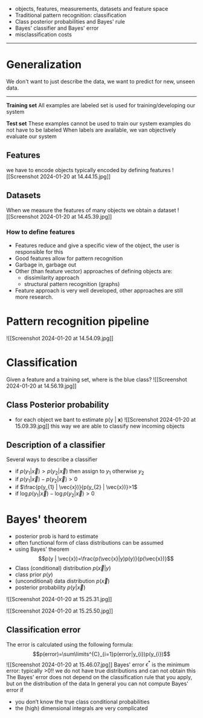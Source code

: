 - objects, features, measurements, datasets and feature space
- Traditional pattern recognition: classification
- Class posterior probabilities and Bayes' rule
- Bayes' classifier and Bayes' error
- misclassification costs
___
# Generalization
We don't want to just describe the data, we want to predict for new, unseen data. 
___
**Training set**
All examples are labeled 
set is used for training/developing our system

**Test set**
These examples cannot be used to train our system
examples do not have to be labeled
When labels are available, we van objectively evaluate our system

## Features
we have to encode objects
typically encoded by defining features
![[Screenshot 2024-01-20 at 14.44.15.jpg]]

## Datasets
When we measure the features of many objects we obtain a dataset
![[Screenshot 2024-01-20 at 14.45.39.jpg]]

### How to define features
- Features reduce and give a specific view of the object, the user is responsible for this
- Good features allow for pattern recognition
- Garbage in, garbage out
- Other (than feature vector) approaches of defining objects are: 
	- dissimilarity approach
	- structural pattern recognition (graphs)
- Feature approach is very well developed, other approaches are still more research.

# Pattern recognition pipeline
![[Screenshot 2024-01-20 at 14.54.09.jpg]]

# Classification
Given a feature and a training set, where is the blue class?
![[Screenshot 2024-01-20 at 14.56.19.jpg]]

## Class Posterior probability
- for each object we bant to estimate p(y | **x**)
![[Screenshot 2024-01-20 at 15.09.39.jpg]]
this way we are able to classify new incoming objects

## Description of a classifier
Several ways to describe a classifier
- if $p(y_{1} | \vec{x}) > p(y_{2} | \vec{x})$  then assign to $y_{1}$ otherwise $y_{2}$
- if $p(y_{1} | \vec{x})-p(y_{2} | \vec{x})>0$ 
- if $\frac{p(y_{1} | \vec{x})}{p(y_{2} | \vec{x})}>1$
- if $\log{p(y_{1} | \vec{x})}-\log{p(y_{2} | \vec{x})}>0$

# Bayes' theorem
- posterior prob is hard to estimate
- often functional form of class distributions can be assumed
- using Bayes' theorem $$p(y | \vec{x})=\frac{p(\vec{x}|y)p(y)}{p(\vec{x})}$$
- Class (conditional) distribution $p(\vec{x}|y)$
- class prior                                    $p(y)$
- (unconditional) data distribution $p(\vec{x})$
- posterior probability                    $p(y | \vec{x})$

![[Screenshot 2024-01-20 at 15.25.31.jpg]]

![[Screenshot 2024-01-20 at 15.25.50.jpg]]

## Classification error

The error is calculated using the following formula: $$p(error)=\sum\limits^{C}_{i=1}p(error|y_{i})p(y_{i})$$
![[Screenshot 2024-01-20 at 15.46.07.jpg]]
Bayes' error $\epsilon^{*}$ is the minimum error: typically >0!!
we do not have true distributions and can not obtain this
The Bayes' error does not depend on the classification rule that you apply, but on the distribution of the data
In general you can not compute Bayes' error if
- you don’t know the true class conditional probabilities
- the (high) dimensional integrals are very complicated